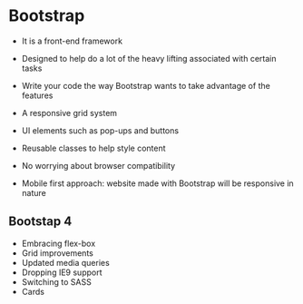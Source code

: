 # Bootstrap

- It is a front-end framework
- Designed to help do a lot of the heavy lifting associated with certain tasks
- Write your code the way Bootstrap wants to take advantage of the features

- A responsive grid system
- UI elements such as pop-ups and buttons
- Reusable classes to help style content
- No worrying about browser compatibility

- Mobile first approach: website made with Bootstrap will be responsive in nature

## Bootstap 4

- Embracing flex-box
- Grid improvements
- Updated media queries
- Dropping IE9 support
- Switching to SASS
- Cards
